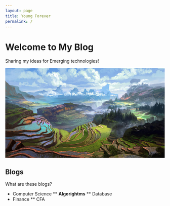 ```yaml
---
layout: page
title: Young Forever
permalink: /
---
```


# Welcome to My Blog

Sharing my ideas for Emerging technologies!

![assets/img/scene.jpg](assets/img/scene.jpg)



## Blogs

What are these blogs?

* Computer Science
** **Algorightms**
** Database
* Finance
** CFA